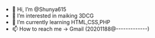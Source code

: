 - 👋 Hi, I’m @Shunya615
- 👀 I’m interested in maiking 3DCG
- 🌱 I’m currently learning HTML,CSS,PHP
- 📫 How to reach me → Gmail (20201188@-------------)

<!---
Shunya615/Shunya615 is a ✨ special ✨ repository because its `README.md` (this file) appears on your GitHub profile.
You can click the Preview link to take a look at your changes.
--->
